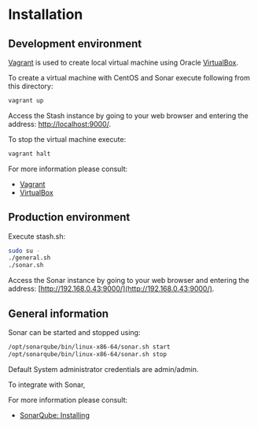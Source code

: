 Installation
============

Development environment
-----------------------

[Vagrant](http://www.vagrantup.com/) is used to create local virtual machine using Oracle [VirtualBox](https://www.virtualbox.org/).

To create a virtual machine with CentOS and Sonar execute following from this directory:

```bash
vagrant up
```

Access the Stash instance by going to your web browser and entering the address: [http://localhost:9000/](http://localhost:9000/).

To stop the virtual machine execute:

```bash
vagrant halt
```

For more information please consult:

* [Vagrant](http://www.vagrantup.com/)
* [VirtualBox](https://www.virtualbox.org/)

Production environment
----------------------

Execute stash.sh:

```bash
sudo su -
./general.sh
./sonar.sh
```

Access the Sonar instance by going to your web browser and entering the address: [http://192.168.0.43:9000/](http://192.168.0.43:9000/).


General information
-------------------

Sonar can be started and stopped using:

```bash
/opt/sonarqube/bin/linux-x86-64/sonar.sh start
/opt/sonarqube/bin/linux-x86-64/sonar.sh stop
```

Default System administrator credentials are admin/admin.

To integrate with Sonar, 

For more information please consult:

* [SonarQube: Installing](http://docs.codehaus.org/display/SONAR/Installing)